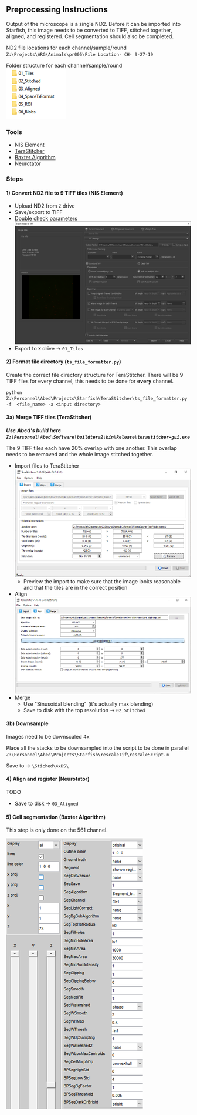 ## Preprocessing Instructions
Output of the microscope is a single ND2. Before it can be imported into Starfish, this image needs to be converted to TIFF, stitched together, aligned, and registered. Cell segmentation should also be completed.

ND2 file locations for each channel/sample/round    
`Z:\Projects\ARG\Animals\pr005\File Location- CH- 9-27-19`

Folder structure for each channel/sample/round  
![folder-struct](folder-struct.png)

### Tools
* NIS Element
* [TeraStitcher](https://github.com/abria/TeraStitcher)
* [Baxter Algorithm](https://github.com/klasma/BaxterAlgorithms)
* Neurotator

### Steps
#### 1) Convert ND2 file to 9 TIFF tiles (NIS Element)
* Upload ND2 from `Z` drive
* Save/export to TIFF
* Double check parameters
![nis-params](nis-params.png)
* Export to `X` drive -> `01_Tiles`

#### 2) Format file directory (`ts_file_formatter.py`)
Create the correct file directory structure for TeraStitcher. There will be 9 TIFF files for every channel, this needs to be done for **every** channel.

```
python Z:\Personnel\Abed\Projects\Starfish\TeraStitcher\ts_file_formatter.py -f  <file_name> -a <input directory>
```

#### 3a) Merge TIFF tiles (TeraStitcher)

***Use Abed's build here `Z:\Personnel\Abed\Software\buildtera2\bin\Release\terastitcher-gui.exe`***

The 9 TIFF tiles each have 20% overlap with one another. This overlap needs to be removed and the whole image stitched together.

* Import files to TeraStitcher
![tera-import](tera-import.png)
   * Preview the import to make sure that the image looks reasonable and that the tiles are in the correct position
* Align ![tera-align](tera-align.png)
* Merge
   * Use "Sinusoidal blending" (it's actually max blending)
   * Save to disk with the top resolution -> `02_Stitched`

#### 3b) Downsample
Images need to be downscaled 4x

Place all the stacks to be downsampled into the script to be done in parallel  
`Z:\Personnel\Abed\Projects\Starfish\rescaleTif\rescaleScript.m`

Save to -> `\Stiched\4xDS\`

#### 4) Align and register (Neurotator)

TODO
* Save to disk -> `03_Aligned`

#### 5) Cell segmentation (Baxter Algorithm)
This step is only done on the 561 channel.

![baxter-params](baxter-params.png)
